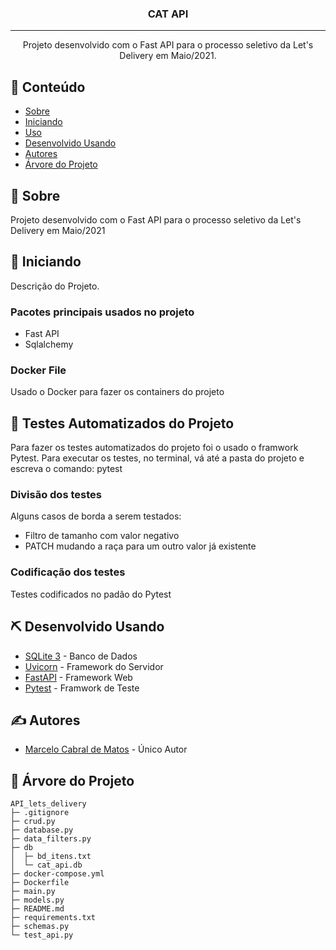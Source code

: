 <h3 align="center">CAT API</h3>


---

<p align="center"> Projeto desenvolvido com o Fast API para o processo seletivo da Let's Delivery em Maio/2021.
    <br> 
</p>

## 📝 Conteúdo

- [Sobre](#sobre)
- [Iniciando](#iniciando)
- [Uso](#uso)
- [Desenvolvido Usando](#desenvolvido_usando)
- [Autores](#autores)
- [Árvore do Projeto](#arvore_projeto)

## 🧐 Sobre <a name = "sobre"></a>

Projeto desenvolvido com o Fast API para o processo seletivo da Let's Delivery em Maio/2021

## 🏁 Iniciando <a name = "iniciando"></a>

Descrição do Projeto. 

### Pacotes principais usados no projeto

- Fast API
- Sqlalchemy

### Docker File

Usado o Docker para fazer os containers do projeto

## 🔧 Testes Automatizados do Projeto <a name = "tests"></a>

Para fazer os testes automatizados do projeto foi o usado o framwork Pytest.
Para executar os testes, no terminal, vá até a pasta do projeto e escreva o comando:
pytest

### Divisão dos testes

Alguns casos de borda a serem testados:
- Filtro de tamanho com valor negativo
- PATCH mudando a raça para um outro valor já existente

### Codificação dos testes

Testes codificados no padão do Pytest

## ⛏️ Desenvolvido Usando <a name = "desenvolvido_usando"></a>

- [SQLite 3](https://sqlite.org/index.html) - Banco de Dados
- [Uvicorn](https://www.uvicorn.org/) - Framework do Servidor
- [FastAPI](https://fastapi.tiangolo.com/pt/) - Framework Web
- [Pytest](https://docs.pytest.org) - Framwork de Teste
## ✍️ Autores <a name = "autores"></a>

- [Marcelo Cabral de Matos](https://github.com/marcelocmatos) - Único Autor

## 🎉 Árvore do Projeto <a name = "arvore_projeto"></a>

```
API_lets_delivery
├─ .gitignore
├─ crud.py
├─ database.py
├─ data_filters.py
├─ db
│  ├─ bd_itens.txt
│  └─ cat_api.db
├─ docker-compose.yml
├─ Dockerfile
├─ main.py
├─ models.py
├─ README.md
├─ requirements.txt
├─ schemas.py
└─ test_api.py
```